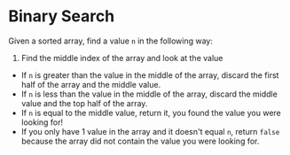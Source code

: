 # Binary Search

Given a sorted array, find a value `n` in the following way:

1. Find the middle index of the array and look at the value
* If `n` is greater than the value in the middle of the array, discard the first half of the array and the middle value.
* If `n` is less than the value in the middle of the array, discard the middle value and the top half of the array.
* If `n` is equal to the middle value, return it, you found the value you were looking for!
* If you only have 1 value in the array and it doesn't equal `n`, return `false` because the array did not contain the value you were looking for.
